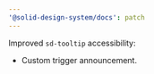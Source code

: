 ```yaml
---
'@solid-design-system/docs': patch
---
```


Improved `sd-tooltip` accessibility:

- Custom trigger announcement.
